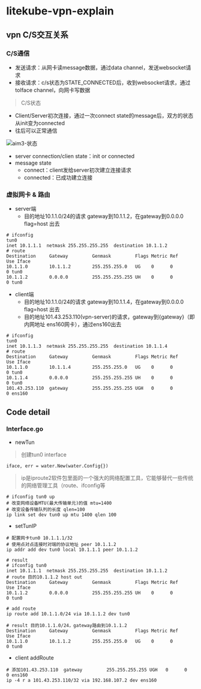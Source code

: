 # litekube-vpn-explain

## vpn C/S交互关系

### C/S通信

- 发送请求：从网卡读message数据，通过data channel，发送websocket请求
- 接收请求：c/s状态为STATE_CONNECTED后，收到websocket请求，通过toIface channel，向网卡写数据

> C/S状态

- Client/Server初次连接，通过一次connect state的message后，双方的状态从init变为connected
- 往后可以正常通信

![aim3-状态](https://tva1.sinaimg.cn/large/e6c9d24ely1h163y8cmbdj219e0hmta6.jpg)

- server connection/clien state：init or connected
- message state
  - connect：client发给server初次建立连接请求
  - connected：已成功建立连接

### 虚拟网卡 & 路由

- server端
  - 目的地址10.1.1.0/24的请求 gateway到10.1.1.2，在gateway到0.0.0.0 flag=host 出去

```shell
# ifconfig
tun0
inet 10.1.1.1  netmask 255.255.255.255  destination 10.1.1.2
# route
Destination     Gateway         Genmask         Flags Metric Ref    Use Iface
10.1.1.0        10.1.1.2        255.255.255.0   UG    0      0        0 tun0
10.1.1.2        0.0.0.0         255.255.255.255 UH    0      0        0 tun0
```

- client端
  - 目的地址10.1.1.0/24的请求 gateway到10.1.1.4，在gateway到0.0.0.0 flag=host 出去
  - 目的地址101.43.253.110(vpn-server)的请求，gateway到{gateway}（即内网地址 ens160网卡），通过ens160出去

```shell
# ifconfig
tun0
inet 10.1.1.3  netmask 255.255.255.255  destination 10.1.1.4
# route
Destination     Gateway         Genmask         Flags Metric Ref    Use Iface
10.1.1.0        10.1.1.4        255.255.255.0   UG    0      0        0 tun0
10.1.1.4        0.0.0.0         255.255.255.255 UH    0      0        0 tun0
101.43.253.110  gateway         255.255.255.255 UGH   0      0        0 ens160
```

## Code detail

### Interface.go

- newTun

> 创建tun0 interface

```
iface, err = water.New(water.Config{})
```

> ip是iproute2软件包里面的一个强大的网络配置工具，它能够替代一些传统的网络管理工具（route、ifconfig等

```shell
# ifconfig tun0 up
# 改变网络设备MTU(最大传输单元)的值 mtu=1400
# 改变设备传输队列的长度 qlen=100
ip link set dev tun0 up mtu 1400 qlen 100
```

- setTunIP

```shell
# 配置网卡tun0 10.1.1.1/32
# 使用点对点连接时对端的协议地址 peer 10.1.1.2
ip addr add dev tun0 local 10.1.1.1 peer 10.1.1.2

# result 
# ifconfig tun0
inet 10.1.1.1  netmask 255.255.255.255  destination 10.1.1.2
# route 目的10.1.1.2 host out
Destination     Gateway         Genmask         Flags Metric Ref    Use Iface
10.1.1.2        0.0.0.0         255.255.255.255 UH    0      0        0 tun0
```

```shell
# add route
ip route add 10.1.1.0/24 via 10.1.1.2 dev tun0

# result 目的10.1.1.0/24，gateway路由到10.1.1.2
Destination     Gateway         Genmask         Flags Metric Ref    Use Iface
10.1.1.0        10.1.1.2        255.255.255.0   UG    0      0        0 tun0
```

- client addRoute

```shell
# 添加101.43.253.110  gateway         255.255.255.255 UGH   0      0        0 ens160
ip -4 r a 101.43.253.110/32 via 192.168.107.2 dev ens160
```
